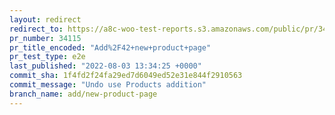 ```yaml
---
layout: redirect
redirect_to: https://a8c-woo-test-reports.s3.amazonaws.com/public/pr/34115/e2e/index.html
pr_number: 34115
pr_title_encoded: "Add%2F42+new+product+page"
pr_test_type: e2e
last_published: "2022-08-03 13:34:25 +0000"
commit_sha: 1f4fd2f24fa29ed7d6049ed52e31e844f2910563
commit_message: "Undo use Products addition"
branch_name: add/new-product-page
---
```


